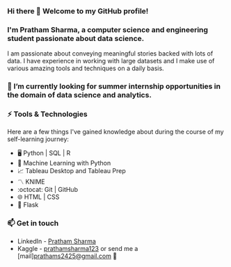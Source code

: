### Hi there 👋 Welcome to my GitHub profile!
### I'm Pratham Sharma, a computer science and engineering student passionate about data science.

I am passionate about conveying meaningful stories backed with lots of data. I have experience in working with large datasets and I make use of various amazing tools and techniques on a daily basis.

### 🔭 I’m currently looking for summer internship opportunities in the domain of data science and analytics.

### ⚡ Tools & Technologies

Here are a few things I've gained knowledge about during the course of my self-learning journey:
- 🖥️ Python | SQL | R
- 🤖 Machine Learning with Python
- 📈 Tableau Desktop and Tableau Prep
- 〽️ KNIME
- :octocat: Git | GitHub
- 🌐 HTML | CSS
- 🐍 Flask

### 📫 Get in touch
- LinkedIn - [Pratham Sharma](https://www.linkedin.com/in/prathamSharma25/)
- Kaggle - [prathamsharma123](https://www.kaggle.com/prathamsharma123)
or send me a [mail]<prathams2425@gmail.com> 📧

<!--
**prathamSharma25/prathamSharma25** is a ✨ _special_ ✨ repository because its `README.md` (this file) appears on your GitHub profile.

Here are some ideas to get you started:

- 🔭 I’m currently working on ...
- 🌱 I’m currently learning ...
- 👯 I’m looking to collaborate on ...
- 🤔 I’m looking for help with ...
- 💬 Ask me about ...
- 📫 How to reach me: ...
- 😄 Pronouns: ...
- ⚡ Fun fact: ...
-->
